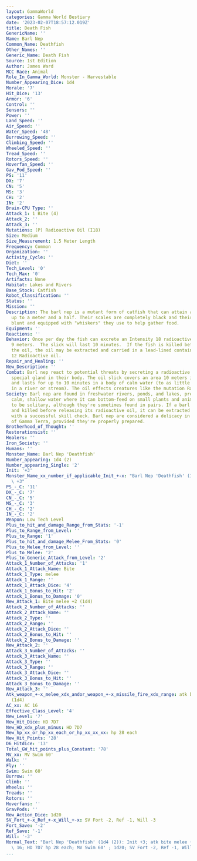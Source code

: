 ```yaml
---
layout: GammaWorld
categories: Gamma World Bestiary
date: '2023-02-07T18:57:12.019Z'
title: Death Fish
GenericName: ''
Name: Barl Nep
Common_Name: Deathfish
Other_Names: ''
Generic_Name: Death Fish
Source: 1st Edition
Author: James Ward
MCC Race: Animal
Role_In_Gamma_World: Monster - Harvestable
Number_Appearing_Dice: 1d4
Morale: '7'
Hit_Dice: '13'
Armor: '6'
Control: ''
Sensors: ''
Power: ''
Land_Speed: ''
Air_Speed: ''
Water_Speed: '48'
Burrowing_Speed: ''
Climbing_Speed: ''
Wheeled_Speed: ''
Tread_Speed: ''
Rotors_Speed: ''
Hoverfan_Speed: ''
Gav_Pod_Speed: ''
PS: '11'
DX: '7'
CN: '5'
MS: '3'
CH: '2'
IN: '2'
Brain-CPU Type: ''
Attack_1: 1 Bite (4)
Attack_2: ''
Attack_3: ''
Mutations: (P) Radioactive Oil (I18)
Size: Medium
Size_Measurement: 1.5 Meter Length
Frequency: Common
Organization: ''
Activity_Cycle: ''
Diet: ''
Tech_Level: '0'
Tech_Max: '0'
Artifacts: None
Habitat: Lakes and Rivers
Base_Stock: Catfish
Robot_Classification: ''
Status: ''
Mission: ''
Description: The barl nep is a mutant form of catfish that can attain a length of
  up to a meter and a half. Their scales are completely black and their heads are
  blunt and equipped with "whiskers" they use to help gather food.
Equipment: ''
Reactions: ''
Behavior: Once per day the fish can excrete an Intensity 18 radioactive oil that covers
  9 meters.  The slick will last 10 minutes.  If the fish is killed before it uses
  the oil, the oil may be extracted and carried in a lead-lined container as a Intensity
  12 Radioactive oil.
Repair_and_Healing: ''
New_Description: ''
Combat: Barl nep react to potential threats by secreting a radioactive oil from a
  special gland in their body. The oil slick covers an area 10 meters in diameter
  and lasts for up to 10 minutes in a body of calm water (to as little as a few rounds
  in a river or stream). The oil effects creatures like the mutation Radiating Eyes.
Society: Barl nep are found in freshwater rivers, ponds, and lakes, prefering relatively
  calm, shallow water where it can bottom-feed on small plants and animals. They tend
  to be solitary, although they're sometimes found in pairs. If a barl nep is caught
  and killed before releasing its radioactive oil, it can be extracted from its body
  with a successful skill check. Barl nep are considered a delicacy in some parts
  of Gamma Terra, provided they're properly prepared.
Brotherhood_of_Thought: ''
Restorationsist: ''
Healers: ''
Iron_Society: ''
Humans: ''
Monster_Name: Barl Nep 'Deathfish'
Number_appearing: 1d4 (2)
Number_appearing_Single: '2'
Init: '+3'
Monster_Name_xx_number_if_applicable_Init_+-x: "Barl Nep 'Deathfish' (1d4 (2)): Init\
  \ +3"
PS_-_C: '11'
DX_-_C: '7'
CN_-_C: '5'
MS_-_C: '3'
CH_-_C: '2'
IN_-_C: '2'
Weapon: Low Tech Level
Plus_to_hit_and_damage_Range_from_Stats: '-1'
Plus_to_Range_from_Level: ''
Plus_to_Range: '1'
Plus_to_hit_and_damage_Melee_From_Stats: '0'
Plus_to_Melee_from_Level: ''
Plus_to_Melee: '2'
Plus_to_Generic_Attack_from_Level: '2'
Attack_1_Number_of_Attacks: '1'
Attack_1_Attack_Name: Bite
Attack_1_Type: melee
Attack_1_Range: ''
Attack_1_Attack_Dice: '4'
Attack_1_Bonus_to_Hit: '2'
Attack_1_Bonus_to_Damage: '0'
New_Attack_1: Bite melee +2 (1d4)
Attack_2_Number_of_Attacks: ''
Attack_2_Attack_Name: ''
Attack_2_Type: ''
Attack_2_Range: ''
Attack_2_Attack_Dice: ''
Attack_2_Bonus_to_Hit: ''
Attack_2_Bonus_to_Damage: ''
New_Attack_2: ''
Attack_3_Number_of_Attacks: ''
Attack_3_Attack_Name: ''
Attack_3_Type: ''
Attack_3_Range: ''
Attack_3_Attack_Dice: ''
Attack_3_Bonus_to_Hit: ''
Attack_3_Bonus_to_Damage: ''
New_Attack_3: ''
Atk_weapon_+-x_melee_xdx_andor_weapon_+-x_missile_fire_xdx_range: atk bite melee +2
  (1d4)
AC_xx: AC 16
Effective_Class_Level: '4'
New_Level: '7'
New_Hit_Dice: HD 7D7
New_HD_xdx_plus_minus: HD 7D7
New_hp_xx_or_hp_xx_each_or_hp_xx_xx_xx: hp 28 each
New_Hit_Points: '28'
D6_Hitdice: '13'
Total_GW_hit_points_plus_Constant: '78'
MV_xx: MV Swim 60'
Walk: ''
Fly: ''
Swim: Swim 60'
Burrow: ''
Climb: ''
Wheels: ''
Treads: ''
Rotors: ''
Hoverfans: ''
GravPods: ''
New_Action_Dice: 1d20
SV_Fort_+-x_Ref_+-x_Will_+-x: SV Fort -2, Ref -1, Will -3
Fort_Save: '-2'
Ref_Save: '-1'
Will: '-3'
Normal_Text: "Barl Nep 'Deathfish' (1d4 (2)): Init +3; atk bite melee +2 (1d4); AC\
  \ 16; HD 7D7 hp 28 each; MV Swim 60' ; 1d20; SV Fort -2, Ref -1, Will -3"
...
```

